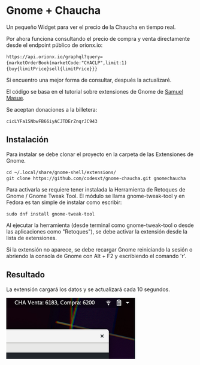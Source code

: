 # Gnome + Chaucha

Un pequeño Widget para ver el precio de la Chaucha en tiempo real.

Por ahora funciona consultando el precio de compra y venta directamente desde el endpoint público de orionx.io:
```
https://api.orionx.io/graphql?query={marketOrderBook(marketCode:"CHACLP",limit:1){buy{limitPrice}sell{limitPrice}}}
```

Si encuentro una mejor forma de consultar, después la actualizaré.

El código se basa en el tutorial sobre extensiones de Gnome de [Samuel Masue](http://smasue.github.io/gnome-shell-tw).

Se aceptan donaciones a la billetera:
```
cicLYFa1SNbwFB66iyACJTDErZnqrJC943
```

## Instalación
Para instalar se debe clonar el proyecto en la carpeta de las Extensiones de Gnome.
```
cd ~/.local/share/gnome-shell/extensions/
git clone https://github.com/codesxt/gnome-chaucha.git gnomechaucha
```
Para activarla se requiere tener instalada la Herramienta de Retoques de Gnome / Gnome Tweak Tool.
El módulo se llama gnome-tweak-tool y en Fedora es tan simple de instalar como escribir:
```
sudo dnf install gnome-tweak-tool
```
Al ejecutar la herramienta (desde terminal como gnome-tweak-tool o desde las aplicaciones como "Retoques"),
se debe activar la extensión desde la lista de extensiones.

Si la extensión no aparece, se debe recargar Gnome reiniciando la sesión o abriendo la consola de Gnome
con Alt + F2 y escribiendo el comando 'r'.

## Resultado
La extensión cargará los datos y se actualizará cada 10 segundos.

![Imagen Extensión](img/screenshot.png)
